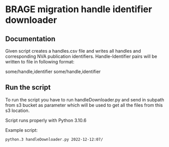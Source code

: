 # BRAGE migration handle identifier downloader

## Documentation

Given script creates a handles.csv file and writes all handles and corresponding NVA publication identifiers.
Handle-Identifier pairs will be written to file in following format:

some/handle,identifier
some/handle,identifier

## Run the script

To run the script you have to run handleDownloader.py and send in subpath from s3 bucket as parameter 
which will be used to get all the files from this s3 location. 

Script runs properly with Python 3.10.6

Example script:
```shell
python.3 handleDownloader.py 2022-12-12:07/
```





